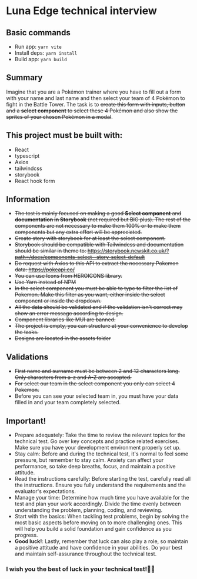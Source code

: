 # Luna Edge technical interview
## Basic commands
- Run app: <code>yarn vite</code>
- Install deps: <code>yarn install</code>
- Build app: <code>yarn build</code>

## Summary
Imagine that you are a Pokémon trainer where you have to fill out a form with your name and last name and then select your team of 4 Pokémon to fight in the Battle Tower. The task is to ~~create this form with inputs, button and a **select component** to select these 4 Pokémon and also show the sprites of your chosen Pokémon in a modal~~.

## This project must be built with:
- React
- typescript
- Axios
- tailwindcss
- storybook
- React hook form

## Information
- ~~The test is mainly focused on making a good **Select component** and **documentation in Storybook** (not required but BIG plus). The rest of the components are not necessary to make them 100% or to make them components but any extra effort will be appreciated.~~
- ~~Create story with storybook for at least the select component.~~
- ~~Storybook should be compatible with Tailwindcss and documentation should be similar in theme to: https://storybook.newskit.co.uk/?path=/docs/components-select--story-select-default~~
- ~~Do request with Axios to this API to extract the necessary Pokemon data: https://pokeapi.co/~~
- ~~You can use Icons from HEROICONS library.~~
- ~~Use Yarn instead of NPM~~
- ~~In the select component you must be able to type to filter the list of Pokemon. Make this filter as you want, either inside the select component or inside the dropdown.~~
- ~~All the data should be validated and if the validation isn't correct may show an error message according to design.~~
- ~~Component libraries like MUI are banned.~~
- ~~The project is empty, you can structure at your convenience to develop the tasks.~~
- ~~Designs are located in the assets folder~~

## Validations
- ~~First name and surname must be between 2 and 12 characters long. Only characters from a-z and A-Z are accepted.~~
- ~~For select our team in the select component you only can select 4 Pokemon.~~
- Before you can see your selected team in, you must have your data filled in and your team completely selected.

## Important!
- Prepare adequately: Take the time to review the relevant topics for the technical test. Go over key concepts and practice related exercises. Make sure you have your development environment properly set up.
- Stay calm: Before and during the technical test, it's normal to feel some pressure, but remember to stay calm. Anxiety can affect your performance, so take deep breaths, focus, and maintain a positive attitude.
- Read the instructions carefully: Before starting the test, carefully read all the instructions. Ensure you fully understand the requirements and the evaluator's expectations.
- Manage your time: Determine how much time you have available for the test and plan your work accordingly. Divide the time evenly between understanding the problem, planning, coding, and reviewing.
- Start with the basics: When tackling test problems, begin by solving the most basic aspects before moving on to more challenging ones. This will help you build a solid foundation and gain confidence as you progress.
- **Good luck!**: Lastly, remember that luck can also play a role, so maintain a positive attitude and have confidence in your abilities. Do your best and maintain self-assurance throughout the technical test.

### I wish you the best of luck in your technical test!🤞😄